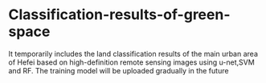 # Classification-results-of-green-space
It temporarily includes the land classification results of the main urban area of Hefei based on high-definition remote sensing images using u-net,SVM and RF. The training model will be uploaded gradually in the future
